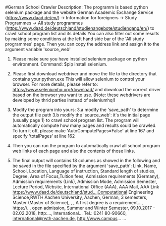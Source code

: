 #German School Crawler
Description: The programm is based python selenium package and the website German Academic Exchange Service (https://www.daad.de/en/) 
-> Information for foreigners 
-> Study Programmes 
-> All study programmes (https://www.daad.de/deutschland/studienangebote/studiengang/en/) to crawl school program list and its details
You can also filter out some results by making some conditions at the left hand side bar of the 'All study programmes' page.
Then you can copy the address link and assign it to the argument variable 'source_web'

1. Please make sure you have installed selenium package on python environment. Command: 
	$pip install selenium.
2. Please first download webdriver and move the file to the directory that contains your python.exe This will allow selenium to control your browser.
For more details, please refer to: https://www.seleniumhq.org/download/ and download the correct driver based on the browser you want to use.
(Note: these webdrivers are developed by thrid parties instead of seleniumhq!)
3. Modify the program into yours:
3.a modify the 'save_path' to determine the output file path
3.b modify the 'source_web': it's the initial page (usually page 1) to crawl school program list. The program will automatically compute how many pages and results sould be crawled. To turn it off, please make 'AutoComputePages=False' at line 167 and specify 'totalPages' at line 162

4. Then you can run the program to automatically crawl all school program web links of each page and also the contents of those links.
5. The final output will contains 18 columns as showed in the following and be saved in the file specified by the argument 'save_path':
		Link,				Name,				School,			Location,	Language of instruction,	Standard length of studies,		Degree,			Area of Focus,Tuition fees,		Admission requirements (Germany),	Admission requirements (Link),	Admission Mode,			Admission Semester,		Lecture Period,		Website,		International Office (AAA),		AAA Mail,			AAA Link
https://www.daad.de/deutschland/stud...,Computational Engineering Science,RWTH Aachen University,	Aachen,			German,				3 semesters,		Master (Master of Science),		,		,		A first degree is a requirement...,		https://...		open admission,		Summer and Winter Semester,	09.10.2017 - 02.02.2018,	http:...,	International... Tel.: 0241 80-90660,	international@rwth-aachen.de,	http://www.campus...
...
